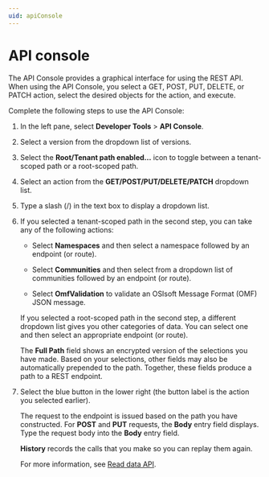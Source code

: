 ```yaml
---
uid: apiConsole
---
```


# API console

The API Console provides a graphical interface for using the REST API. When using the API Console, you select a GET, POST, PUT, DELETE, or PATCH action, select the desired objects for the action, and execute.

Complete the following steps to use the API Console:

1.  In the left pane, select **Developer Tools** > **API Console**.

1.	Select a version from the dropdown list of versions.

1.	Select the **Root/Tenant path enabled...** icon to toggle between a tenant-scoped path or a root-scoped path.

1.	Select an action from the **GET/POST/PUT/DELETE/PATCH** dropdown list.

1.	Type a slash (/) in the text box to display a dropdown list.

1.  If you selected a tenant-scoped path in the second step, you can take any of the following actions:

    -	Select **Namespaces** and then select a namespace followed by an endpoint (or route).

    -	Select **Communities** and then select from a dropdown list of communities followed by an endpoint (or route).

    -	Select **OmfValidation** to validate an OSIsoft Message Format (OMF) JSON message.

    If you selected a root-scoped path in the second step, a different dropdown list gives you other categories of data. You can select one and then select an appropriate endpoint (or route).

    The **Full Path** field shows an encrypted version of the selections you have made. Based on your selections, other fields may also be automatically prepended to the path. Together, these fields produce a path to a REST endpoint.

1.	Select the blue button in the lower right (the button label is the action you selected earlier).

    The request to the endpoint is issued based on the path you have constructed. For **POST** and **PUT** requests, the **Body** entry field displays. Type the request body into the **Body** entry field.

    **History** records the calls that you make so you can replay them again.

    For more information, see [Read data API](xref:sdsReadingDataApi).
